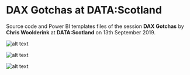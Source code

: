 # DAX Gotchas at DATA:Scotland
Source code and Power BI templates files of the session **DAX Gotchas** by **Chris Woolderink** at **DATA:Scotland** on 13th September 2019.

![alt text](https://github.com/tabular/dax-gotchas-scotland/blob/master/Documentation/Slide01.JPG "Slide 01")

![alt text](https://github.com/tabular/dax-gotchas-scotland/blob/master/Documentation/Slide02.JPG "Slide 02")

![alt text](https://github.com/tabular/dax-gotchas-scotland/blob/master/Documentation/Slide03.JPG "Slide 03")
